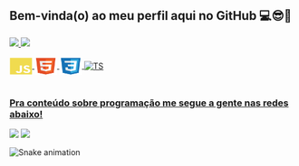 ## Bem-vinda(o) ao meu perfil aqui no GitHub 💻😎🤘

<div>
  <a href="https://github.com/JonMacena">
  <img height="180em" src="https://github-readme-stats.vercel.app/api?username=JonMacena&show_icons=true&theme=dark&include_all_commits=true&count_private=true"/>
  <img height="180em" src="https://github-readme-stats.vercel.app/api/top-langs/?username=JonMacena&layout=compact&langs_count=6&theme=dark"/>
</div>
<div style="display: inline_block"><br>
  <img align="center" alt="Js" height="30" width="40" src="https://raw.githubusercontent.com/devicons/devicon/master/icons/javascript/javascript-plain.svg">
  <img align="center" alt="HTML" height="30" width="40" src="https://raw.githubusercontent.com/devicons/devicon/master/icons/html5/html5-original.svg">
  <img align="center" alt="CSS" height="30" width="40" src="https://raw.githubusercontent.com/devicons/devicon/master/icons/css3/css3-original.svg">
  <img align="center" alt="TS" height="30" width="40" src="https://cdn.jsdelivr.net/gh/devicons/devicon/icons/typescript/typescript-plain.svg">
</div>
 
 <br>
 
  ### Pra conteúdo sobre programação me segue a gente nas redes abaixo!
 
<div> 
  <a href="https://www.linkedin.com/in/jonathan-macena-215172a2/" target"_blank"><img src="https://img.shields.io/badge/-LinkedIn-%230077B5?style=for-the-badge&logo=linkedin&logoColor=white"></a> 
  <a href = "mailto:jonathan.o.macena@hotmail.com"><img src="https://img.shields.io/badge/-hotmail-%23333?style=for-the-badge&logo=microsoft&logoColor=white" target="_blank"></a>
 
  ![Snake animation](https://github.com/JonMacena/JonMacena/blob/output/github-contribution-grid-snake.svg)

</div>
